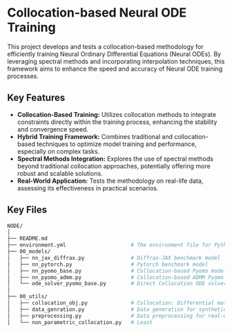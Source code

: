 # Collocation-based Neural ODE Training

This project develops and tests a collocation-based methodology for efficiently training Neural Ordinary Differential Equations (Neural ODEs). 
By leveraging spectral methods and incorporating interpolation techniques, this framework aims to enhance the speed and accuracy of Neural ODE training processes. 

## Key Features

- **Collocation-Based Training:** Utilizes collocation methods to integrate constraints directly within the training process, enhancing the stability and convergence speed.
- **Hybrid Training Framework:** Combines traditional and collocation-based techniques to optimize model training and performance, especially on complex tasks.
- **Spectral Methods Integration:** Explores the use of spectral methods beyond traditional collocation approaches, potentially offering more robust and scalable solutions.
- **Real-World Application:** Tests the methodology on real-life data, assessing its effectiveness in practical scenarios.

## Key Files
```bash
NODE/
│
├── README.md          
├── environment.yml                     # The environment file for Python projects
├── 00_models/         
│   ├── nn_jax_diffrax.py               # Diffrax-JAX benchmark model
│   ├── nn_pytorch.py                   # Pytorch benchmark model
│   ├── nn_pyomo_base.py                # Collocation-based Pyomo model
│   ├── nn_pyomo_admm.py                # Collocation-based ADMM Pyomo model
│   └── ode_solver_pyomo_base.py        # Direct Collocation ODE solver
│   
├── 00_utils/            
│   ├── collocation_obj.py              # Collocation: Differential matrix and grid computation
│   ├── data_genration.py               # Data generation for synthetic data
│   ├── preprocessing.py                # Data preprocessing for real-world data
│   └── non_parametric_collocation.py   # Least 

```